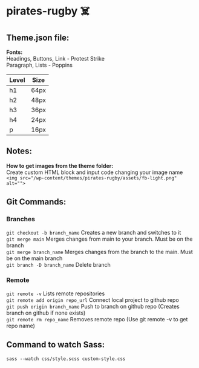 # pirates-rugby ☠️

## Theme.json file:
**Fonts:**\
Headings, Buttons, Link - Protest Strike\
Paragraph, Lists - Poppins 

| Level | Size |
| -- | ---- |
| h1 | 64px |
| h2 | 48px |
| h3 | 36px |
| h4 | 24px |
| p  | 16px |


## Notes:
**How to get images from the theme folder:**\
Create custom HTML block and input code changing your image name\
`<img src="/wp-content/themes/pirates-rugby/assets/fb-light.png" alt="">`


## Git Commands:
### Branches
`git checkout -b branch_name`  Creates a new branch and switches to it\
`git merge main`  Merges changes from main to your branch. Must be on the branch\
`git merge branch_name`  Merges changes from the branch to the main. Must be on the main branch\
`git branch -D branch_name` Delete branch

### Remote
`git remote -v` Lists remote repositories\
`git remote add origin repo_url` Connect local project to github repo\
`git push origin branch_name` Push to branch on github repo (Creates branch on github if none exists)\
`git remote rm repo_name` Removes remote repo (Use git remote -v to get repo name)

## Command to watch Sass:
`sass --watch css/style.scss custom-style.css`